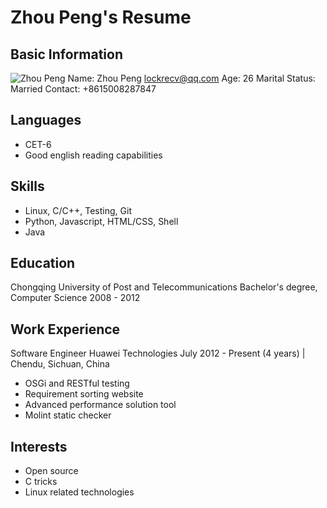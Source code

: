 Zhou Peng's Resume
==================

Basic Information
-----------------

![Zhou Peng](./avatar.jpg)
Name: Zhou Peng <lockrecv@qq.com>
Age: 26
Marital Status: Married
Contact: +8615008287847


Languages
---------

- CET-6
- Good english reading capabilities


Skills
------

- Linux, C/C++, Testing, Git
- Python, Javascript, HTML/CSS, Shell
- Java


Education
---------

Chongqing University of Post and Telecommunications
Bachelor's degree, Computer Science
2008 - 2012


Work Experience
---------------

Software Engineer
Huawei Technologies
July 2012 - Present (4 years) | Chendu, Sichuan, China

- OSGi and RESTful testing
- Requirement sorting website
- Advanced performance solution tool
- Molint static checker


Interests
---------

- Open source
- C tricks
- Linux related technologies
